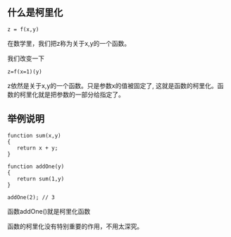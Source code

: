 
## 什么是柯里化
```
z = f(x,y)
```
在数学里，我们把z称为关于x,y的一个函数。

我们改变一下

```
z=f(x=1)(y)
```
z依然是关于x,y的一个函数。只是参数x的值被固定了, 这就是函数的柯里化。函数的柯里化就是把参数的一部分给指定了。

## 举例说明

```
function sum(x,y)
{
   return x + y;
}

function addOne(y)
{
   return sum(1,y)
}

addOne(2); // 3
```
函数addOne()就是柯里化函数

函数的柯里化没有特别重要的作用，不用太深究。
